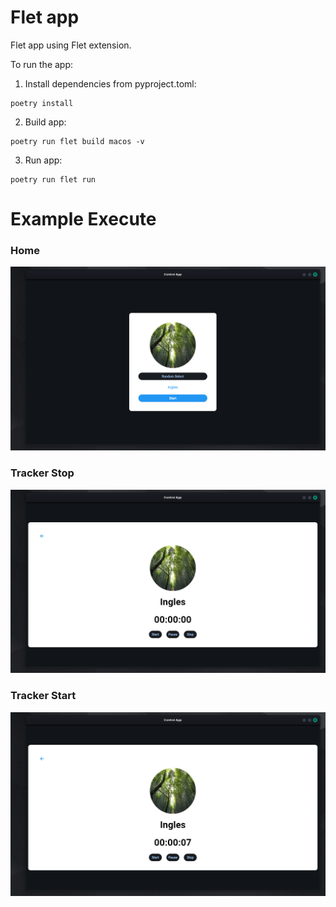# Flet app

Flet app using Flet extension.

To run the app:

1. Install dependencies from pyproject.toml:

```
poetry install
```

2. Build app:

```
poetry run flet build macos -v
```

3. Run app:

```
poetry run flet run
```

# Example Execute

 ### Home
![Screenshot](images/home.png)

 ### Tracker Stop

![Screenshot](images/page-stop.png)

 ### Tracker Start

![Screenshot](images/page.png)